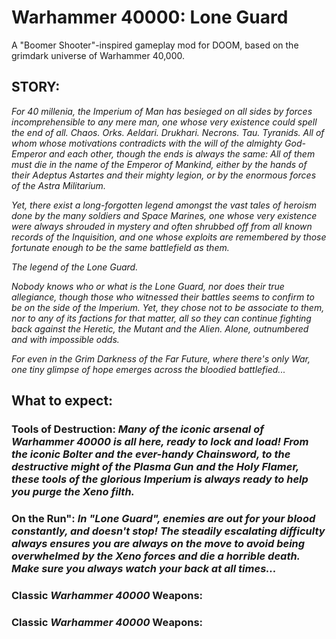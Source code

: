 # Warhammer 40000: Lone Guard
A "Boomer Shooter"-inspired gameplay mod for DOOM, based on the grimdark universe of Warhammer 40,000.

## STORY:

*For 40 millenia, the Imperium of Man has besieged on all sides by forces incomprehensible to any mere man, one whose very existence could spell the end of all.*
*Chaos. Orks. Aeldari. Drukhari. Necrons. Tau. Tyranids. All of whom whose motivations contradicts with the will of the almighty God-Emperor and each other, though the ends is always the same: All of them must die in the name of the Emperor of Mankind, either by the hands of their Adeptus Astartes and their mighty legion, or by the enormous forces of the Astra Militarium.*

*Yet, there exist a long-forgotten legend amongst the vast tales of heroism done by the many soldiers and Space Marines, one whose very existence were always shrouded in mystery and often shrubbed off from all known records of the Inquisition, and one whose exploits are remembered by those fortunate enough to be the same battlefield as them.*

*The legend of the Lone Guard.*

*Nobody knows who or what is the Lone Guard, nor does their true allegiance, though those who witnessed their battles seems to confirm to be on the side of the Imperium. Yet, they chose not to be associate to them, nor to any of its factions for that matter, all so they can continue fighting back against the Heretic, the Mutant and the Alien. Alone, outnumbered and with impossible odds.*

*For even in the Grim Darkness of the Far Future, where there's only War, one tiny glimpse of hope emerges across the bloodied battlefied...*

## What to expect:
### **Tools of Destruction:** *Many of the iconic arsenal of *Warhammer 40000* is all here, ready to lock and load! From the iconic *Bolter* and the ever-handy *Chainsword*, to the destructive might of the *Plasma Gun* and the *Holy Flamer*, these tools of the glorious Imperium is always ready to help you purge the Xeno filth.*

### **On the Run":** *In "Lone Guard", enemies are out for your blood constantly, and doesn't stop! The steadily escalating difficulty always ensures you are always on the move to avoid being overwhelmed by the Xeno forces and die a horrible death. Make sure you always watch your back at all times...*

### **Classic *Warhammer 40000* Weapons:**

### **Classic *Warhammer 40000* Weapons:**
